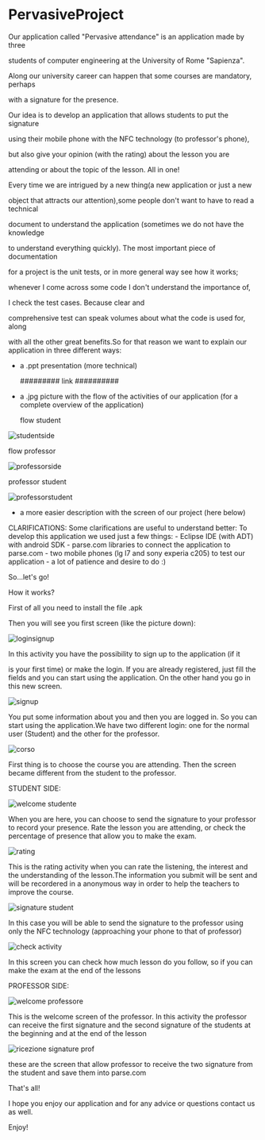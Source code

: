 # PervasiveProject

Our application called "Pervasive attendance" is an application made by three

students of computer engineering at the University of Rome "Sapienza".

Along our university career can happen that some courses are mandatory, perhaps

with a signature for the presence.

Our idea is to develop an application that allows students to put the signature 

using their mobile phone with the NFC technology (to professor's phone), 

but also give your opinion (with the rating) about the lesson you are 

attending or about the topic of the lesson. All in one!

Every time we are intrigued by a new thing(a new application or just a new 

object that attracts our attention),some people don't want to have to read a technical 

document to understand the application (sometimes we do not have the knowledge
 
to understand everything quickly). The most important piece of documentation

for a project is the unit tests, or in more general way see how it works; 

whenever I come across some code I don't understand the importance of, 

I check the test cases. Because clear and 

comprehensive test can speak volumes about what the code is used for, along

with all the other great benefits.So for that reason we want to explain our 
application in three different ways:

- a .ppt presentation (more technical)

	#########   link  ##########

- a .jpg picture with the flow of the activities of our application 
	(for a complete overview of the application)

	flow student

![studentside](https://cloud.githubusercontent.com/assets/11192198/8747291/cbccd650-2c91-11e5-9d08-281cd33a6757.jpg)

flow professor

![professorside](https://cloud.githubusercontent.com/assets/11192198/8747301/e3ad14ce-2c91-11e5-8218-6882a4d89a09.jpg)

professor student

![professorstudent](https://cloud.githubusercontent.com/assets/11192198/8747319/0579ef3c-2c92-11e5-9676-cdd8c21fec0b.jpg)

- a more easier description with the screen of our project (here below)

CLARIFICATIONS:
Some clarifications are useful to understand better:
To develop this application we used just a few things:
	- Eclipse IDE (with ADT) with android SDK
	- parse.com libraries to connect the application to parse.com
	- two mobile phones (lg l7 and sony experia c205) to test our application
	- a lot of patience and desire to do :)


So...let's go!


How it works?

First of all you need to install the file .apk

Then you will see you first screen (like the picture down):


![loginsignup](https://cloud.githubusercontent.com/assets/11192198/8747081/e773983c-2c8f-11e5-825c-0a5ee364e13b.jpg)

In this activity you have the possibility to sign up to the application (if it

is your first time) or make the login. If you are already registered, just 
fill the fields and you can start using the application. On the other hand
you go in this new screen.

![signup](https://cloud.githubusercontent.com/assets/11192198/8747187/be4c796e-2c90-11e5-90fa-97be58ad461d.jpg)


You put some information about you and then you are logged in. So you can start
using the application.We have two different login: one for the normal user (Student)
and the other for the professor.

![corso](https://cloud.githubusercontent.com/assets/11192198/8747193/d558af1a-2c90-11e5-8e86-f5643581231c.jpg)

First thing is to choose the course you are attending.
Then the screen became different from the student to the professor.

STUDENT SIDE:

![welcome studente](https://cloud.githubusercontent.com/assets/11192198/8747203/fb429af6-2c90-11e5-929d-43555e85ce97.jpg)

When you are here, you can choose to send the signature to your professor to record
your presence. Rate the lesson you are attending, or check the percentage of
presence that allow you to make the exam.

![rating](https://cloud.githubusercontent.com/assets/11192198/8747209/119c9dec-2c91-11e5-89c5-f5b878f204ad.jpg)


This is the rating activity when you can rate the listening, the interest and 
the understanding of the lesson.The information you submit will be sent and will
be recordered in a anonymous way in order to help the teachers to improve 
the course.

![signature student](https://cloud.githubusercontent.com/assets/11192198/8747212/261027f8-2c91-11e5-9ed8-636fc3a81015.jpg)


In this case you will be able to send the signature to the professor using only
the NFC technology (approaching your phone to that of professor)


![check activity](https://cloud.githubusercontent.com/assets/11192198/8747218/37db76c2-2c91-11e5-8a13-1f4dd3e88582.jpg)

In this screen you can check how much lesson do you follow, so if you can make the
exam at the end of the lessons

PROFESSOR SIDE: 


![welcome professore](https://cloud.githubusercontent.com/assets/11192198/8747232/519a002e-2c91-11e5-8beb-cf8ee45b55b8.jpg)

This is the welcome screen of the professor. In this activity
the professor can receive the first signature and the 
second signature of the students at the beginning and at the 
end of the lesson

![ricezione signature prof](https://cloud.githubusercontent.com/assets/11192198/8747246/67c242e4-2c91-11e5-8315-076a8f95e5a5.jpg)



these are the screen that allow professor to receive the two
signature from the student and save them into parse.com

That's all!




I hope you enjoy our application and for any advice or questions 
contact us as well.

Enjoy!




















